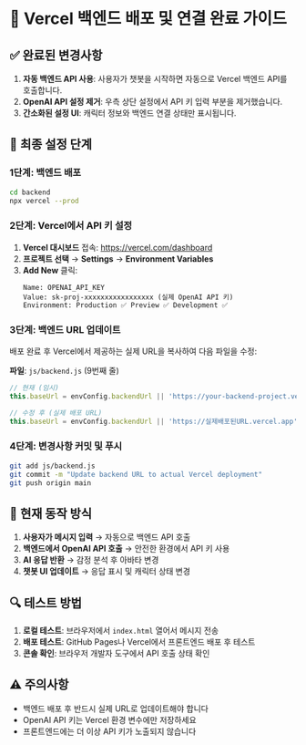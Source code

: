 # 🚀 Vercel 백엔드 배포 및 연결 완료 가이드

## ✅ 완료된 변경사항

1. **자동 백엔드 API 사용**: 사용자가 챗봇을 시작하면 자동으로 Vercel 백엔드 API를 호출합니다.
2. **OpenAI API 설정 제거**: 우측 상단 설정에서 API 키 입력 부분을 제거했습니다.
3. **간소화된 설정 UI**: 캐릭터 정보와 백엔드 연결 상태만 표시됩니다.

## 🔧 최종 설정 단계

### 1단계: 백엔드 배포
```bash
cd backend
npx vercel --prod
```

### 2단계: Vercel에서 API 키 설정
1. **Vercel 대시보드** 접속: https://vercel.com/dashboard
2. **프로젝트 선택** → **Settings** → **Environment Variables**
3. **Add New** 클릭:
   ```
   Name: OPENAI_API_KEY
   Value: sk-proj-xxxxxxxxxxxxxxxxx (실제 OpenAI API 키)
   Environment: Production ✅ Preview ✅ Development ✅
   ```

### 3단계: 백엔드 URL 업데이트
배포 완료 후 Vercel에서 제공하는 실제 URL을 복사하여 다음 파일을 수정:

**파일**: `js/backend.js` (9번째 줄)
```javascript
// 현재 (임시)
this.baseUrl = envConfig.backendUrl || 'https://your-backend-project.vercel.app';

// 수정 후 (실제 배포 URL)
this.baseUrl = envConfig.backendUrl || 'https://실제배포된URL.vercel.app';
```

### 4단계: 변경사항 커밋 및 푸시
```bash
git add js/backend.js
git commit -m "Update backend URL to actual Vercel deployment"
git push origin main
```

## 🎯 현재 동작 방식

1. **사용자가 메시지 입력** → 자동으로 백엔드 API 호출
2. **백엔드에서 OpenAI API 호출** → 안전한 환경에서 API 키 사용
3. **AI 응답 반환** → 감정 분석 후 아바타 변경
4. **챗봇 UI 업데이트** → 응답 표시 및 캐릭터 상태 변경

## 🔍 테스트 방법

1. **로컬 테스트**: 브라우저에서 `index.html` 열어서 메시지 전송
2. **배포 테스트**: GitHub Pages나 Vercel에서 프론트엔드 배포 후 테스트
3. **콘솔 확인**: 브라우저 개발자 도구에서 API 호출 상태 확인

## ⚠️ 주의사항

- 백엔드 배포 후 반드시 실제 URL로 업데이트해야 합니다
- OpenAI API 키는 Vercel 환경 변수에만 저장하세요
- 프론트엔드에는 더 이상 API 키가 노출되지 않습니다

